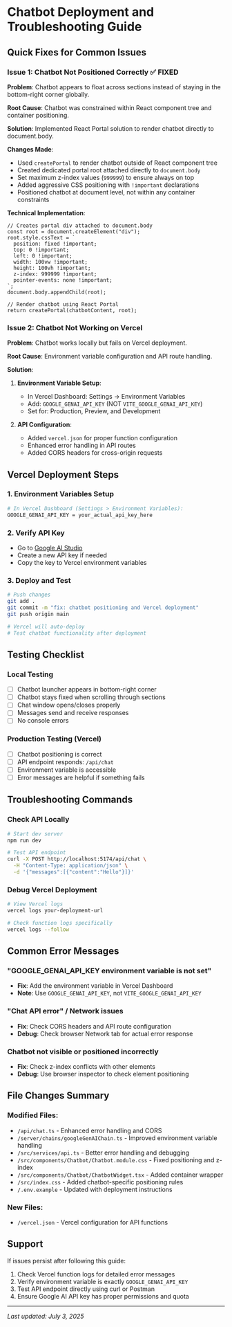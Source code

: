 # Chatbot Deployment and Troubleshooting Guide

## Quick Fixes for Common Issues

### Issue 1: Chatbot Not Positioned Correctly ✅ FIXED

**Problem**: Chatbot appears to float across sections instead of staying in the bottom-right corner globally.

**Root Cause**: Chatbot was constrained within React component tree and container positioning.

**Solution**: Implemented React Portal solution to render chatbot directly to document.body.

**Changes Made**:

- Used `createPortal` to render chatbot outside of React component tree
- Created dedicated portal root attached directly to `document.body`
- Set maximum z-index values (`999999`) to ensure always on top
- Added aggressive CSS positioning with `!important` declarations
- Positioned chatbot at document level, not within any container constraints

**Technical Implementation**:

```tsx
// Creates portal div attached to document.body
const root = document.createElement("div");
root.style.cssText = `
  position: fixed !important;
  top: 0 !important;
  left: 0 !important;
  width: 100vw !important;
  height: 100vh !important;
  z-index: 999999 !important;
  pointer-events: none !important;
`;
document.body.appendChild(root);

// Render chatbot using React Portal
return createPortal(chatbotContent, root);
```

### Issue 2: Chatbot Not Working on Vercel

**Problem**: Chatbot works locally but fails on Vercel deployment.

**Root Cause**: Environment variable configuration and API route handling.

**Solution**:

1. **Environment Variable Setup**:

   - In Vercel Dashboard: Settings → Environment Variables
   - Add: `GOOGLE_GENAI_API_KEY` (NOT `VITE_GOOGLE_GENAI_API_KEY`)
   - Set for: Production, Preview, and Development

2. **API Configuration**:
   - Added `vercel.json` for proper function configuration
   - Enhanced error handling in API routes
   - Added CORS headers for cross-origin requests

## Vercel Deployment Steps

### 1. Environment Variables Setup

```bash
# In Vercel Dashboard (Settings > Environment Variables):
GOOGLE_GENAI_API_KEY = your_actual_api_key_here
```

### 2. Verify API Key

- Go to [Google AI Studio](https://aistudio.google.com/app/apikey)
- Create a new API key if needed
- Copy the key to Vercel environment variables

### 3. Deploy and Test

```bash
# Push changes
git add .
git commit -m "fix: chatbot positioning and Vercel deployment"
git push origin main

# Vercel will auto-deploy
# Test chatbot functionality after deployment
```

## Testing Checklist

### Local Testing

- [ ] Chatbot launcher appears in bottom-right corner
- [ ] Chatbot stays fixed when scrolling through sections
- [ ] Chat window opens/closes properly
- [ ] Messages send and receive responses
- [ ] No console errors

### Production Testing (Vercel)

- [ ] Chatbot positioning is correct
- [ ] API endpoint responds: `/api/chat`
- [ ] Environment variable is accessible
- [ ] Error messages are helpful if something fails

## Troubleshooting Commands

### Check API Locally

```bash
# Start dev server
npm run dev

# Test API endpoint
curl -X POST http://localhost:5174/api/chat \
  -H "Content-Type: application/json" \
  -d '{"messages":[{"content":"Hello"}]}'
```

### Debug Vercel Deployment

```bash
# View Vercel logs
vercel logs your-deployment-url

# Check function logs specifically
vercel logs --follow
```

## Common Error Messages

### "GOOGLE_GENAI_API_KEY environment variable is not set"

- **Fix**: Add the environment variable in Vercel Dashboard
- **Note**: Use `GOOGLE_GENAI_API_KEY`, not `VITE_GOOGLE_GENAI_API_KEY`

### "Chat API error" / Network issues

- **Fix**: Check CORS headers and API route configuration
- **Debug**: Check browser Network tab for actual error response

### Chatbot not visible or positioned incorrectly

- **Fix**: Check z-index conflicts with other elements
- **Debug**: Use browser inspector to check element positioning

## File Changes Summary

### Modified Files:

- `/api/chat.ts` - Enhanced error handling and CORS
- `/server/chains/googleGenAIChain.ts` - Improved environment variable handling
- `/src/services/api.ts` - Better error handling and debugging
- `/src/components/Chatbot/Chatbot.module.css` - Fixed positioning and z-index
- `/src/components/Chatbot/ChatbotWidget.tsx` - Added container wrapper
- `/src/index.css` - Added chatbot-specific positioning rules
- `/.env.example` - Updated with deployment instructions

### New Files:

- `/vercel.json` - Vercel configuration for API functions

## Support

If issues persist after following this guide:

1. Check Vercel function logs for detailed error messages
2. Verify environment variable is exactly `GOOGLE_GENAI_API_KEY`
3. Test API endpoint directly using curl or Postman
4. Ensure Google AI API key has proper permissions and quota

---

_Last updated: July 3, 2025_
